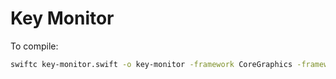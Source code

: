 # Key Monitor

To compile:

```bash
swiftc key-monitor.swift -o key-monitor -framework CoreGraphics -framework AppKit
```
